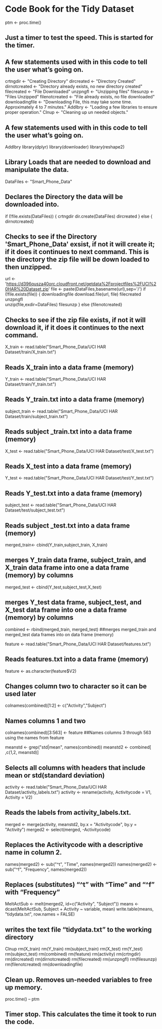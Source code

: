 #                                   Code Book for the Tidy Dataset
ptm <- proc.time()
## Just a timer to test the speed.  This is started for the timer.

## A few statements used with in this code to tell the user what’s going on.
crtngdir <- "Creating Directory"
dircreated <- "Directory Created"
dirnotcreated <- "Directory already exists, no new directory created"
filecreated <- "File Downloaded"
unzpngfl <- "Unzipping files"
filesunzp <- "Files Unzipped"
filenotcreated <- "File already exists, no file downloaded"
downloadingfile <- "Downloading File, this may take some time.  Approximately 4 to 7 minutes."
Addlbry <- "Loading a few libraries to ensure proper operation."
Clnup <- "Cleaning up un needed objects."
## A few statements used with in this code to tell the user what’s going on.

Addlbry
library(dplyr)
library(downloader)
library(reshape2)
## Library Loads that are needed to download and manipulate the data.

DataFiles <- "Smart_Phone_Data"
## Declares the Directory the data will be downloaded into.


if (!file.exists(DataFiles)) {
     crtngdir 
     dir.create(DataFiles)
     dircreated
 } else { dirnotcreated}

## Checks to see if the Directory 'Smart_Phone_Data' exsist, if not it will create it; if it does it continues to next command. This is the directory the zip file will be down loaded to then unzipped.

url <- 'https://d396qusza40orc.cloudfront.net/getdata%2Fprojectfiles%2FUCI%20HAR%20Dataset.zip'
 file <- paste(DataFiles,basename(url),sep='/')
 if (!file.exists(file)) { 
     downloadingfile
     download.file(url, file)
     filecreated
     unzpngfl  
     unzip(file,exdir=DataFiles)
     filesunzp 
 } else {filenotcreated}
## Checks to see if the zip file exists, if not it will download it, if it does it continues to the next command.

X_train <- read.table("Smart_Phone_Data/UCI HAR Dataset/train/X_train.txt")
## Reads X_train into a data frame (memory)

Y_train <- read.table("Smart_Phone_Data/UCI HAR Dataset/train/Y_train.txt")
## Reads Y_train.txt into a data frame (memory)

subject_train <- read.table("Smart_Phone_Data/UCI HAR Dataset/train/subject_train.txt")
## Reads subject _train.txt into a data frame (memory)

X_test <- read.table("Smart_Phone_Data/UCI HAR Dataset/test/X_test.txt")
## Reads X_test into a data frame (memory)

Y_test <- read.table("Smart_Phone_Data/UCI HAR Dataset/test/Y_test.txt")
## Reads Y_test.txt into a data frame (memory)

subject_test <- read.table("Smart_Phone_Data/UCI HAR Dataset/test/subject_test.txt")
## Reads subject _test.txt  into a data frame (memory)

merged_train<- cbind(Y_train,subject_train, X_train) 
## merges Y_train data frame, subject_train, and X_train data frame into one a data frame (memory) by columns

merged_test <- cbind(Y_test,subject_test,X_test)
## merges Y_test data frame, subject_test, and X_test data frame into one a data frame (memory) by columns

combined <- rbind(merged_train, merged_test) 
##merges  merged_train and merged_test data frames into on data frame (memory)

feature <- read.table("Smart_Phone_Data/UCI HAR Dataset/features.txt") 
## Reads features.txt into a data frame (memory)

feature <- as.character(feature$V2) 
## Changes column two to character so it can be used later

colnames(combined)[1:2] <- c("Activity","Subject") 
## Names columns 1 and two

colnames(combined)[3:563] <- feature 
##Names columns 3 through 563 using the names from feature

meanstd <- grep("std|mean", names(combined)) 
meanstd2 <- combined[ ,c(1,2, meanstd)]
## Selects all columns with headers that include mean or std(standard deviation)

activity <- read.table("Smart_Phone_Data/UCI HAR Dataset/activity_labels.txt") 
activity <- rename(activity, Activitycode = V1, Activity = V2)
 ## Reads the labels from activity_labels.txt.

merged <- merge(activity, meanstd2, by.x = "Activitycode", by.y = "Activity") 
merged2 <- select(merged, -Activitycode) 
## Replaces the Activitycode with a descriptive name in column 2.

names(merged2) <- sub("^t", "Time", names(merged2)) 
names(merged2) <- sub("^f", "Frequency", names(merged2))
## Replaces (substitutes)  “^t”  with “Time” and “^f” with “Frequency”

MeltActSub <- melt(merged2, id=c("Activity", "Subject"))
means <- dcast(MeltActSub, Subject + Activity ~ variable, mean)
write.table(means, "tidydata.txt", row.names = FALSE)
## writes the text file “tidydata.txt” to the working directory
Clnup 
rm(X_train)
rm(Y_train)
rm(subject_train)
rm(X_test)
rm(Y_test)
rm(subject_test)
rm(combined)
rm(feature)
rm(activity)
rm(crtngdir)
rm(dircreated)
rm(dirnotcreated)
rm(filecreated)
rm(unzpngfl)
rm(filesunzp)
rm(filenotcreated)
rm(downloadingfile)
## Clean up.  Removes un-needed variables to free up memory.

proc.time() – ptm
## Timer stop.  This calculates the time it took to run the code.

